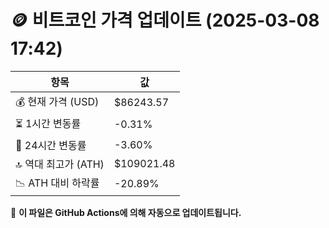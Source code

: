 # 🪙 비트코인 가격 업데이트 (2025-03-08 17:42)

| 항목                | 값 |
|--------------------|----------------|
| 💰 현재 가격 (USD) | $86243.57 |
| ⏳ 1시간 변동률    | -0.31% |
| 📆 24시간 변동률   | -3.60% |
| 🔝 역대 최고가 (ATH) | $109021.48 |
| 📉 ATH 대비 하락률 | -20.89% |

🔄 **이 파일은 GitHub Actions에 의해 자동으로 업데이트됩니다.**
